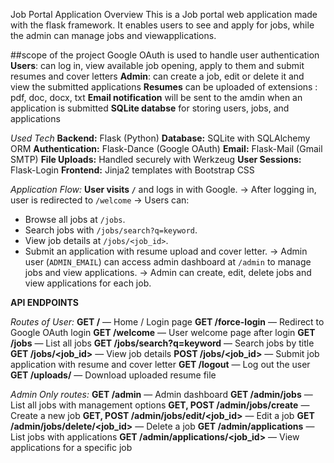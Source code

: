 Job Portal Application Overview
This is a Job portal web application made with the flask framework. It enables users to see and apply for jobs, while the admin can manage jobs and viewapplications.

##scope of the project
Google OAuth is used to handle user authentication
**Users**: can log in, view available job opening, apply to them and submit resumes and cover letters
**Admin**: can create a job, edit or delete it and view the submitted applications
**Resumes** can be uploaded of extensions : pdf, doc, docx, txt
**Email notification** will be sent to the amdin when an application is submitted
**SQLite databse** for storing users, jobs, and applications

*Used Tech*
**Backend:** Flask (Python)
**Database:** SQLite with SQLAlchemy ORM
**Authentication:** Flask-Dance (Google OAuth)
**Email:** Flask-Mail (Gmail SMTP)
**File Uploads:** Handled securely with Werkzeug
**User Sessions:** Flask-Login
**Frontend:** Jinja2 templates with Bootstrap CSS

*Application Flow:*
**User visits `/`** and logs in with Google.
-> After logging in, user is redirected to `/welcome`
-> Users can:
   - Browse all jobs at `/jobs`.
   - Search jobs with `/jobs/search?q=keyword`.
   - View job details at `/jobs/<job_id>`.
   - Submit an application with resume upload and cover letter.
-> Admin user (`ADMIN_EMAIL`) can access admin dashboard at `/admin` to manage jobs and view applications.
-> Admin can create, edit, delete jobs and view applications for each job.

**API ENDPOINTS**

*Routes of User:*
**GET /** — Home / Login page
**GET /force-login** — Redirect to Google OAuth login
**GET /welcome** — User welcome page after login
**GET /jobs** — List all jobs
**GET /jobs/search?q=keyword** — Search jobs by title
**GET /jobs/<job_id>** — View job details
**POST /jobs/<job_id>** — Submit job application with resume and cover letter
**GET /logout** — Log out the user
**GET /uploads/<filename>** — Download uploaded resume file


*Admin Only routes:*
**GET /admin** — Admin dashboard
**GET /admin/jobs** — List all jobs with management options
**GET, POST /admin/jobs/create** — Create a new job
**GET, POST /admin/jobs/edit/<job_id>** — Edit a job
**GET /admin/jobs/delete/<job_id>** — Delete a job
**GET /admin/applications** — List jobs with applications
**GET /admin/applications/<job_id>** — View applications for a specific job



